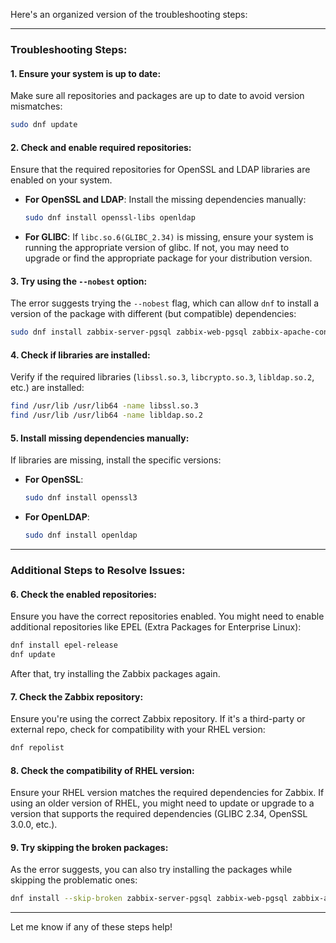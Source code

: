 Here's an organized version of the troubleshooting steps:

---

### Troubleshooting Steps:

#### 1. **Ensure your system is up to date**:
Make sure all repositories and packages are up to date to avoid version mismatches:
```bash
sudo dnf update
```

#### 2. **Check and enable required repositories**:
Ensure that the required repositories for OpenSSL and LDAP libraries are enabled on your system.

- **For OpenSSL and LDAP**:
  Install the missing dependencies manually:
  ```bash
  sudo dnf install openssl-libs openldap
  ```

- **For GLIBC**:
  If `libc.so.6(GLIBC_2.34)` is missing, ensure your system is running the appropriate version of glibc. If not, you may need to upgrade or find the appropriate package for your distribution version.

#### 3. **Try using the `--nobest` option**:
The error suggests trying the `--nobest` flag, which can allow `dnf` to install a version of the package with different (but compatible) dependencies:
```bash
sudo dnf install zabbix-server-pgsql zabbix-web-pgsql zabbix-apache-conf zabbix-sql-scripts zabbix-selinux-policy zabbix-agent --nobest
```

#### 4. **Check if libraries are installed**:
Verify if the required libraries (`libssl.so.3`, `libcrypto.so.3`, `libldap.so.2`, etc.) are installed:
```bash
find /usr/lib /usr/lib64 -name libssl.so.3
find /usr/lib /usr/lib64 -name libldap.so.2
```

#### 5. **Install missing dependencies manually**:
If libraries are missing, install the specific versions:
- **For OpenSSL**:
  ```bash
  sudo dnf install openssl3
  ```

- **For OpenLDAP**:
  ```bash
  sudo dnf install openldap
  ```

---

### Additional Steps to Resolve Issues:

#### 6. **Check the enabled repositories**:
Ensure you have the correct repositories enabled. You might need to enable additional repositories like EPEL (Extra Packages for Enterprise Linux):
```bash
dnf install epel-release
dnf update
```
After that, try installing the Zabbix packages again.

#### 7. **Check the Zabbix repository**:
Ensure you're using the correct Zabbix repository. If it's a third-party or external repo, check for compatibility with your RHEL version:
```bash
dnf repolist
```

#### 8. **Check the compatibility of RHEL version**:
Ensure your RHEL version matches the required dependencies for Zabbix. If using an older version of RHEL, you might need to update or upgrade to a version that supports the required dependencies (GLIBC 2.34, OpenSSL 3.0.0, etc.).

#### 9. **Try skipping the broken packages**:
As the error suggests, you can also try installing the packages while skipping the problematic ones:
```bash
dnf install --skip-broken zabbix-server-pgsql zabbix-web-pgsql zabbix-apache-conf zabbix-sql-scripts zabbix-selinux-policy zabbix-agent
```

---

Let me know if any of these steps help!

